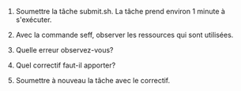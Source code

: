 1. Soumettre la tâche submit.sh. La tâche prend environ 1 minute à s'exécuter. 

2. Avec la commande seff, observer les ressources qui sont utilisées.

3. Quelle erreur observez-vous?

4. Quel correctif faut-il apporter?

5. Soumettre à nouveau la tâche avec le correctif.
